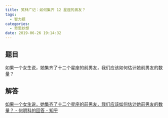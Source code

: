 ```yaml
---
title: 笑林广记：如何集齐 12 星座的男友？
tags:
  - 智力题
categories:
  - 奇思妙想
date: 2019-06-26 19:14:32
---
```


## 题目
如果一个女生说，她集齐了十二个星座的前男友，我们应该如何估计她前男友的数量？

## 解答

[ 如果一个女生说，她集齐了十二个星座的前男友，我们应该如何估计她前男友的数量？ - 何明科的回答 - 知乎 ](https://www.zhihu.com/question/38331955/answer/102859144)
